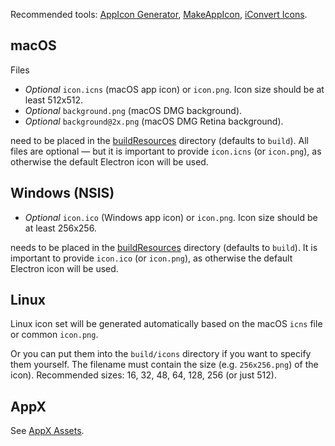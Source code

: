 Recommended tools: [AppIcon Generator](http://www.tweaknow.com/appicongenerator.php), [MakeAppIcon](https://makeappicon.com/), [iConvert Icons](https://iconverticons.com/online/).

## macOS

Files

* *Optional* `icon.icns` (macOS app icon) or `icon.png`. Icon size should be at least 512x512.
* *Optional* `background.png` (macOS DMG background).
* *Optional* `background@2x.png` (macOS DMG Retina background).

need to be placed in the [buildResources](configuration/configuration.md#MetadataDirectories-buildResources) directory (defaults to `build`). All files are optional — but it is important to provide `icon.icns` (or `icon.png`), as otherwise the default Electron icon will be used.

## Windows (NSIS)

* *Optional* `icon.ico` (Windows app icon) or `icon.png`. Icon size should be at least 256x256.

needs to be placed in the [buildResources](configuration/configuration.md#MetadataDirectories-buildResources) directory (defaults to `build`). It is important to provide `icon.ico` (or `icon.png`), as otherwise the default Electron icon will be used.

## Linux

Linux icon set will be generated automatically based on the macOS `icns` file or common `icon.png`.

Or you can put them into the `build/icons` directory if you want to specify them yourself.
The filename must contain the size (e.g. `256x256.png`) of the icon). Recommended sizes: 16, 32, 48, 64, 128, 256 (or just 512).

## AppX

See [AppX Assets](configuration/appx.md#appx-assets).
